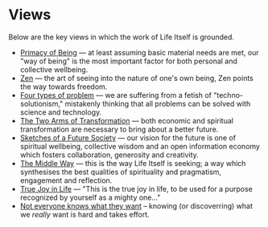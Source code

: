 # Views

Below are the key views in which the work of Life Itself is grounded.

* [Primacy of Being](https://tao.lifeitself.us/primacy-of-being/#full-definition) — at least assuming basic material needs are met, our "way of being" is the most important factor for both personal and collective wellbeing.
* [Zen](https://tao.lifeitself.us/zen.html) — the art of seeing into the nature of one's own being, Zen points the way towards freedom.
* [Four types of problem](https://lifeitself.us/2017/09/10/four-types-of-problem/) — we are suffering from a fetish of "techno-solutionism," mistakenly thinking that all problems can be solved with science and technology.
* [The Two Arms of Transformation](https://rufuspollock.com/2017/02/10/two-arms-of-transformation/) — both economic and spiritual transformation are necessary to bring about a better future.
* [Sketches of a Future Society](https://lifeitself.us/2017/06/13/sketches-of-a-future-society-part-one/) — our vision for the future is one of spiritual wellbeing, collective wisdom and an open information economy which fosters collaboration, generosity and creativity.
* [The Middle Way](https://lifeitself.us/2018/06/22/synthesis-and-the-middle-way/) — this is the way Life Itself is seeking; a way which synthesises the best qualities of spirituality and pragmatism, engagement and reflection.
* [True Joy in Life](https://tao.lifeitself.us/true-joy-in-life/#fuller-version-from-erhard-the-heart-of-the-matter) — "This is the true joy in life, to be used for a purpose recognized by yourself as a mighty one..."
* [Not everyone knows what they want](vault/notes/not-everyone-knows-what-is-good-for-them) – knowing (or discoverring) what we *really* want is hard and takes effort. 